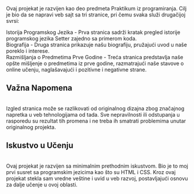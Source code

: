 Ovaj projekat je razvijen kao deo predmeta Praktikum iz programiranja. Cilj je bio da se napravi veb sajt sa tri stranice, pri čemu svaka služi drugačijoj svrsi:

Istorija Programskog Jezika - Prva stranica sadrži kratak pregled istorije programskog jezika Setter zajedno sa primerom koda.</br>
Biografija - Druga stranica prikazuje našu biografiju, pružajući uvod u naše poreklo i interese.</br>
Razmišljanja o Predmetima Prve Godine - Treća stranica predstavlja naše opšte mišljenje o predmetima iz prve godine, razmatrajući naše stavove o online učenju, naglašavajući i pozitivne i negativne strane.</br>
<h2>Važna Napomena</h2></br>
Izgled stranica može se razlikovati od originalnog dizajna zbog značajnog napretka u veb tehnologijama od tada. Sve nepravilnosti ili odstupanja u rasporedu su rezultat tih promena i ne treba ih smatrati problemima unutar originalnog projekta.</br>

<h2>Iskustvo u Učenju</h2></br>
Ovaj projekat je razvijen sa minimalnim prethodnim iskustvom. Bio je to moj prvi susret sa programskim jezicima kao što su HTML i CSS. Kroz ovaj projekat stekla sam vredne veštine i uvid u veb razvoj, postavljajući osnovu za dalјe učenje u ovoj oblasti.
